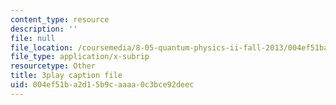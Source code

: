 ```yaml
---
content_type: resource
description: ''
file: null
file_location: /coursemedia/8-05-quantum-physics-ii-fall-2013/004ef51ba2d15b9caaaa0c3bce92deec_v3dkStu-tMc.vtt
file_type: application/x-subrip
resourcetype: Other
title: 3play caption file
uid: 004ef51b-a2d1-5b9c-aaaa-0c3bce92deec
---
```

